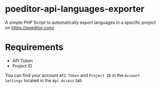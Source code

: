 # poeditor-api-languages-exporter
A simple PHP Script to automatically export languages in a specific project on https://poeditor.com/

# Requirements

* API Token
* Project ID

You can find your account `API Token` and `Project ID` in the `Account Settings` located in the `Api Access` tab

